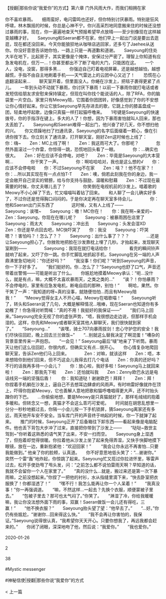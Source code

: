 <br/><br/>【授翻|那些你说“我爱你”的方式】第六章 门外风雨大作，而我们相拥在家<br/><br/>你不喜欢暴雨。　　细雨蛮好，电闪雷鸣也还好，但你特别讨厌暴雨。特别是狂风呼啸，林木飘摇的时候，你总是心神不宁。你兴高采烈地同意搬来住的时候还没想过暴雨的事，现在，你一遍遍地查天气预报希望早点放晴——至少别像现在这样越变越糟才好。　　Saeyoung和Saeran都不在家，他们早上一起出门说是要出去逛逛，现在都还没回来。今天你能狼狈地从咖啡店逃回家，还多亏了Jaehee从送你。你没好意思告诉她你怕，一路上只是一再道歉和道谢。　　Saeyoung的住处大半在地下，比起房子，其实更像是个掩体，安保过分严密了。理智上你知道有应急发电机在，但万一...！你甚至都出不了断了电的大门，只能困在这。　　一个人，没电，没窗，那得多黑...　　你强迫自己盯着电视屏幕，还是越想越怕，越想越慌，手指不由自主地刷着手机——天气雷达上的云团中心又近了！　　恐慌在心底翻滚起来...　　聊天室开着，但里面没人。你蜷在沙发上，把毯子裹得更紧了点儿。　　一年到头动不动就下暴雨，你讨厌下暴雨！以前一下暴雨你就打电话或者发短信给朋友求安慰来保持镇定，但现在叫你找个能说话的人，除了RFA，你的脑袋里一片空白。家里只有Meowy陪，它围着你团团转，好像感觉到了你的不安想让你心情好起来。你让它放Saeyoung早先存进去的歌，它跳上你的膝盖盘成一团，轻柔地哼起歌，边像只真猫一样打起猫呼噜来。　　1号键是Saeyoung的快速拨号，你的手指浮在键上。多大的人了！你想，因为下暴雨害怕就叫人回来，那也太丢脸了。　　Saeyoung和Saeran难得一起出门，他兴奋了好几天，你不想扫他的兴。　　你又烦躁地扫了扫通讯录，Saeyoung的名字后面缀着一颗心，像在引诱你按下去。你立刻关了通讯录，打开聊天室，刚好Zen这时候也上线了：　　　　你：嗨~　　Zen：MC上线了啊！　　Zen：我这雨可大了。你那呢？　　　　忽然外面滚过一个炸雷，你惊得一跳，恐慌地回头看了一眼。　　　　你：...确实也很大。　　Zen：好在应该不会停电，对吧？　　Zen：毕竟是Saeyoung的大本营啊...　　　　你干笑了一声。　　　　你：啊哈哈哈对，我也是这么想的√　　你：应该不会停电啦　　你：不过Saeyoung不在家　　Zen：啥？！他不在家？！　　你：...所以其实现在有一点点怕T-T　　Zen：噢，倘若此刻我在你的身边，我一定会敞开自己坚实的臂膀，给与你支持与鼓励，温暖和慰藉　　Zen：不过现在最需要的时候，你丈夫哪儿去了？　　　　你笑倒在电视机前的沙发上。唱着歌的Meowy不小心掉了下去，忙又喵喵叫着钻了回来。　　和人聊了一会儿确实好多了，不过你还是觉得胸口闷闷的。于是你决定再在聊天室多待会儿。　　　　你：他和Saeran出门买东西了　　　　这时候，又有人上线了——　　　　Saeyoung：诶嘿~　　Saeyoung：嗷！MC你在！　　你：我在啊~亲爱的~　　Zen：Saeyoung，你现在在哪儿呢？　　Saeyoung：被暴雨困在店里了　　Saeyoung：雨太大　　Saeyoung：冲出去　　Saeyoung：头发会湿XD　　Zen：你还是早点回去吧，MC快吓哭了　　你：我没　　Saeyoung：吓哭嗯？！害怕吗？！怎么了？？　　Saeyoung：出什么事了？？？　　　　...还是让Saeyoung担心了。你挫败地把脸在沙发靠枕上埋了几秒。才抬起来，发现聊天室刷到——　　　　Saeyoung：我现在就打电话给你！　　　　看完的瞬间铃声就响了起来，又吓了你一跳。你手忙脚乱地抓起手机，Saeyoung在另一端的人声鼎沸里急切地问：“你还好吗？”　　“我没事！你们呢？”听到Saeyoung的声音，你一下子好多了。　　“我们挺好的。你...怎么了？”Saeyoung也舒了口气，声音还带着丝警惕——可能是听出了什么。　　你尴尬地摸着Meowy承认：“呃...没什么，就是有点，嘛，大概不太喜欢暴雨天，之类之类的...”　　“诶？！你怕暴雨？不会停电的，家里有应急发电机，断电自启的那种，别怕！”　　啊哈，果然。你干笑了一声：“我知道的呀~真的没事，就随便怕怕...而且有Meowy陪我！”　　“Meowy觉得女主人不开心喵，Meowy在唱歌喵！”　　Saeyoung听了，转头和Saeran说了几句，大概是解释情况...哦棒，现在Saeran也知道你有多幼稚了！你急得对听筒喊：“真的不用！我挺好的我保证——”　　“我们马上回来。”Saeyoung完全无视了你的虚张声势，“唔，我很想边走边说，但那样手机会湿的。这样，你先和Meowy或者聊天室其他人聊聊天，我们很快就到家了。”　　“Saeyoung...”　　“诶嘿，骑士707向暴雨拔剑！忠心守护您的安全！我们尽快往回赶，晚上回去兰兰做饭~”　　“...别就这么替我决定了啊混蛋！”嘈杂的背景音里传来一声抱怨。　　“一会见！” Saeyoung最后“啵”地亲了下听筒。暴雨天让他们这么往回赶，你很内疚，但确实又有点...很开心。　　你心情复杂地爬回聊天室，告诉Zen他们马上回来。　　　　Zen：对嘛，就该这样　　Zen：唔，本来想陪你到他们回来，但不巧这会儿我得去打几个电话　　Zen：你真的还好吗？不行的话我再多待一小会儿？　　你：放心啦，我好多啦！Saeyoung马上就回来啦！　　Zen：那我先下啦　　Zen：还怕就叫我　　Zen：Zenny欧巴永远是电话线另一端的坚强后盾！　　你：我知道哒！谢谢欧巴！拜拜！　　Zen：拜！　　　　你捏着手机躺在沙发上，逼自己不去想耳边肆虐的风雨声。有时响雷好像就炸在顶上，吓得你抱紧Meowy，它也善解人意地把歌和猫呼噜唱得更大声，还不时抬头蹭你的下巴。　　...你偷偷地想，要是Meowy是只真猫就好了，那样毛绒绒的抱着多暖和。但转念又一想，真猫才不会这么乖巧可爱呢。　　时间就在胡思乱想里一分分一秒秒地捱过去，你隔一小会儿按一下手机锁屏，猜Saeyoung离家还有多远，雨天他开车安不安全。当车库门开的声音终于响起的时候，你一下就弹了起来。　　推门的时候，Saeyoung正开了后备箱往下卸东西——看起来像是电脑配件。他也丢下背包大步冲了过来，直接把你带到了沙发上——　　“哒哒~救世主驾到~”你听着这熟悉的语气笑了出来，不安一扫而空。　　Saeyoung身上湿透了，但抱着却觉得很暖。你拉着他从沙发上坐了起来免得弄湿，又快手快脚地摸下眼镜，放在一边，重新抱紧他：“欢迎回家！” 　　“我会让你永远不再害怕...只要我能做到。” 他亲了你的脸颊，认真道。　　你不好意思地低头笑了：“...谢谢你。”　　突然一个雷“轰”地炸起，你惊跳了起来。Saeyoung忙又揽过你拉进怀里，等雷声过去，松开手使劲甩了甩头发，问：“之前怎么都不说怕雷雨天啊？早知道的话，我就不会留你一个人在家里了。”　　“真的没什么...就是，搬过来还是第一次下暴雨嘛，之前没想起来。”你捏了一把他的衬衫，水从指缝里滴下来，“快去卧室把衣服换了！你都湿透了！”　　“嘿不行！我怎么能再让你一个人呆着！”　　“我真没事！”你一再强调道。　　“嘛，不然这样...一起去？先换个衣服，顺便蒙被子里去。”　　“包被子里去？那可也太气闷了。”你笑了。　　“淋湿了冷，你给我暖暖嘛，我让你没法想外面下雨的事，双赢！Saeran做饭一会儿还有得吃，三赢！”　　“他不换衣服？”　　Saeyoung抬头望了望：“他早去了。”　　“...好。”你仍有些尴尬，“谢谢你...回来得这么快。”　　“我不会再让你害怕的，我保证。”Saeyoung说得很认真，“我希望你天天开心。只要你想我了，再远我都会赶来的。”　　你闭了闭眼，深深地吻了他，然后说：“我爱你。”　　“我也爱你。”<br/><br/>2020-01-26<br/><br/>2<br/><br/>38<br/><br/>#Mystic messenger<br/><br/>#神秘信使|授翻|那些你说“我爱你”的方式<br/><br/>< 上一篇<br/><br/>